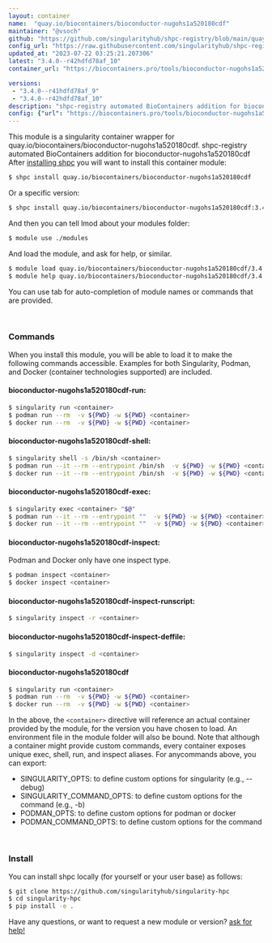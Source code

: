 ```yaml
---
layout: container
name:  "quay.io/biocontainers/bioconductor-nugohs1a520180cdf"
maintainer: "@vsoch"
github: "https://github.com/singularityhub/shpc-registry/blob/main/quay.io/biocontainers/bioconductor-nugohs1a520180cdf/container.yaml"
config_url: "https://raw.githubusercontent.com/singularityhub/shpc-registry/main/quay.io/biocontainers/bioconductor-nugohs1a520180cdf/container.yaml"
updated_at: "2023-07-22 03:25:21.207306"
latest: "3.4.0--r42hdfd78af_10"
container_url: "https://biocontainers.pro/tools/bioconductor-nugohs1a520180cdf"

versions:
 - "3.4.0--r41hdfd78af_9"
 - "3.4.0--r42hdfd78af_10"
description: "shpc-registry automated BioContainers addition for bioconductor-nugohs1a520180cdf"
config: {"url": "https://biocontainers.pro/tools/bioconductor-nugohs1a520180cdf", "maintainer": "@vsoch", "description": "shpc-registry automated BioContainers addition for bioconductor-nugohs1a520180cdf", "latest": {"3.4.0--r42hdfd78af_10": "sha256:ddd53bb7177a1f049732b111b99e5a2d07a8f93ee190004e7c00e7fa93335f19"}, "tags": {"3.4.0--r41hdfd78af_9": "sha256:3274f20779617bd3e03779bc67412f08e323ef1258c634ed2cf51eec2badc406", "3.4.0--r42hdfd78af_10": "sha256:ddd53bb7177a1f049732b111b99e5a2d07a8f93ee190004e7c00e7fa93335f19"}, "docker": "quay.io/biocontainers/bioconductor-nugohs1a520180cdf"}
---
```


This module is a singularity container wrapper for quay.io/biocontainers/bioconductor-nugohs1a520180cdf.
shpc-registry automated BioContainers addition for bioconductor-nugohs1a520180cdf
After [installing shpc](#install) you will want to install this container module:


```bash
$ shpc install quay.io/biocontainers/bioconductor-nugohs1a520180cdf
```

Or a specific version:

```bash
$ shpc install quay.io/biocontainers/bioconductor-nugohs1a520180cdf:3.4.0--r42hdfd78af_10
```

And then you can tell lmod about your modules folder:

```bash
$ module use ./modules
```

And load the module, and ask for help, or similar.

```bash
$ module load quay.io/biocontainers/bioconductor-nugohs1a520180cdf/3.4.0--r42hdfd78af_10
$ module help quay.io/biocontainers/bioconductor-nugohs1a520180cdf/3.4.0--r42hdfd78af_10
```

You can use tab for auto-completion of module names or commands that are provided.

<br>

### Commands

When you install this module, you will be able to load it to make the following commands accessible.
Examples for both Singularity, Podman, and Docker (container technologies supported) are included.

#### bioconductor-nugohs1a520180cdf-run:

```bash
$ singularity run <container>
$ podman run --rm  -v ${PWD} -w ${PWD} <container>
$ docker run --rm  -v ${PWD} -w ${PWD} <container>
```

#### bioconductor-nugohs1a520180cdf-shell:

```bash
$ singularity shell -s /bin/sh <container>
$ podman run --it --rm --entrypoint /bin/sh  -v ${PWD} -w ${PWD} <container>
$ docker run --it --rm --entrypoint /bin/sh  -v ${PWD} -w ${PWD} <container>
```

#### bioconductor-nugohs1a520180cdf-exec:

```bash
$ singularity exec <container> "$@"
$ podman run --it --rm --entrypoint ""  -v ${PWD} -w ${PWD} <container> "$@"
$ docker run --it --rm --entrypoint ""  -v ${PWD} -w ${PWD} <container> "$@"
```

#### bioconductor-nugohs1a520180cdf-inspect:

Podman and Docker only have one inspect type.

```bash
$ podman inspect <container>
$ docker inspect <container>
```

#### bioconductor-nugohs1a520180cdf-inspect-runscript:

```bash
$ singularity inspect -r <container>
```

#### bioconductor-nugohs1a520180cdf-inspect-deffile:

```bash
$ singularity inspect -d <container>
```



#### bioconductor-nugohs1a520180cdf

```bash
$ singularity run <container>
$ podman run --rm  -v ${PWD} -w ${PWD} <container>
$ docker run --rm  -v ${PWD} -w ${PWD} <container>
```


In the above, the `<container>` directive will reference an actual container provided
by the module, for the version you have chosen to load. An environment file in the
module folder will also be bound. Note that although a container
might provide custom commands, every container exposes unique exec, shell, run, and
inspect aliases. For anycommands above, you can export:

 - SINGULARITY_OPTS: to define custom options for singularity (e.g., --debug)
 - SINGULARITY_COMMAND_OPTS: to define custom options for the command (e.g., -b)
 - PODMAN_OPTS: to define custom options for podman or docker
 - PODMAN_COMMAND_OPTS: to define custom options for the command

<br>

### Install

You can install shpc locally (for yourself or your user base) as follows:

```bash
$ git clone https://github.com/singularityhub/singularity-hpc
$ cd singularity-hpc
$ pip install -e .
```

Have any questions, or want to request a new module or version? [ask for help!](https://github.com/singularityhub/singularity-hpc/issues)